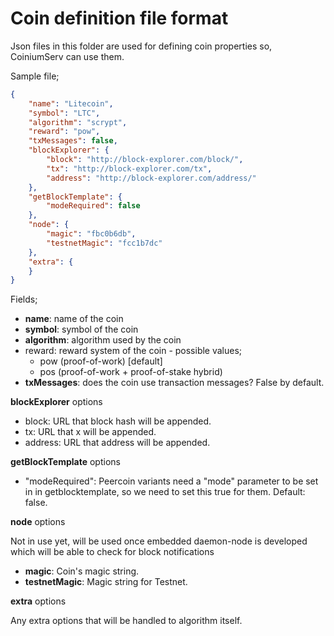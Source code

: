 # Coin definition file format

Json files in this folder are used for defining coin properties so, CoiniumServ can use them.

Sample file;
```json
{
    "name": "Litecoin",
    "symbol": "LTC",
    "algorithm": "scrypt",
    "reward": "pow",
	"txMessages": false,
    "blockExplorer": {
        "block": "http://block-explorer.com/block/",
        "tx": "http://block-explorer.com/tx",
        "address": "http://block-explorer.com/address/"
    },
    "getBlockTemplate": {
        "modeRequired": false
    },
    "node": {
        "magic": "fbc0b6db",
        "testnetMagic": "fcc1b7dc"
    },
	"extra": {
	}
}
```

Fields;
- __name__: name of the coin
- __symbol__: symbol of the coin
- __algorithm__: algorithm used by the coin
- reward: reward system of the coin - possible values; 
  - pow (proof-of-work) [default]
  - pos (proof-of-work + proof-of-stake hybrid)
- __txMessages__: does the coin use transaction messages? False by default.

__blockExplorer__ options
- block: URL that block hash will be appended.
- tx: URL that x will be appended.
- address: URL that address will be appended.
 
__getBlockTemplate__ options
- "modeRequired": Peercoin variants need a "mode" parameter to be set in in getblocktemplate, so we need to set this true for them. Default: false.

__node__ options

Not in use yet, will be used once embedded daemon-node is developed which will be able to check for block notifications

- __magic__: Coin's magic string.
- __testnetMagic__: Magic string for Testnet.

__extra__ options

Any extra options that will be handled to algorithm itself.
